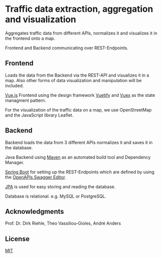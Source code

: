 
# Traffic data extraction, aggregation and visualization

Aggregates traffic data from different APIs, normalizes it and visualizes it in the frontend onto a map.

Frontend and Backend communicating over REST-Endpoints.

## Frontend
Loads the data from the Backend via the REST-API and visualizes it in a map.
Also other forms of data visualization and manipulation will be included.

[Vue.js](https://vuejs.org/) Frontend using the design framework [Vuetify](https://vuex.vuejs.org/) and [Vuex](https://vuex.vuejs.org/) as the state managment pattern.

For the visualization of the traffic data on a map, we use OpenStreetMap and the JavaScript library Leaflet.
## Backend 
Backend loads the data from 3 different APIs normalizes it and saves it in the database. 

Java Backend using [Maven](https://maven.apache.org/) as an automated build tool and Dependency Manager. 

[Spring Boot](https://spring.io/projects/spring-boot) for setting up the REST-Endpoints which are defined by using the [OpenAPIs Swagger Editor](https://swagger.io/specification/).

[JPA](https://de.wikipedia.org/wiki/Java_Persistence_API) is used for easy storing and reading the database.

Database is relational. e.g. MySQL or PostgreSQL.

## Acknowledgments
Prof. Dr. Dirk Riehle, Theo Vassiliou-Gioles, André Anders

## License
[MIT](https://github.com/basselfa/AMOS_Team1/blob/main/LICENSE)